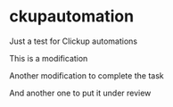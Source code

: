 # ckupautomation
Just a test for Clickup automations

This is a modification

Another modification to complete the task

And another one to put it under review
